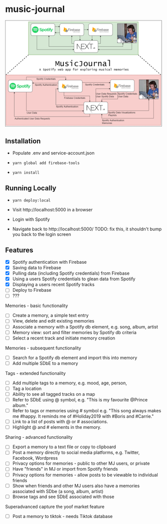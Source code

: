 # music-journal

![music-journal diagram](images/MusicJournal.png)


## Installation

* Populate .env and service-account.json

* `yarn global add firebase-tools`
* `yarn install`

## Running Locally

* `yarn deploy:local`

* Visit http://localhost:5000 in a browser

* Login with Spotify

* Navigate back to http://localhost:5000/ TODO: fix this, it shouldn't bump you back to the login screen

## Features

- [x] Spotify authentication with Firebase
- [x] Saving data to Firebase
- [x] Pulling data (including Spotify credentials) from Firebase
- [x] Using a users Spotify credentials to glean data from Spotify
- [x] Displaying a users recent Spotify tracks
- [ ] Deploy to Firebase
- [ ] ???

Memories - basic functionality
- [ ] Create a memory, a simple text entry
- [ ] View, delete and edit existing memories
- [ ] Associate a memory with a Spotify db element, e.g. song, album, artist
- [ ] Memory view: sort and filter memories by Spotify db criteria
- [ ] Select a recent track and initiate memory creation

Memories - subsequent functionality
- [ ] Search for a Spotify db element and import this into memory
- [ ] Add multiple SDbE to a memory

Tags - extended functionality
- [ ] Add multiple tags to a memory, e.g. mood, age, person,
- [ ] Tag a location
- [ ] Ability to see all tagged tracks on a map
- [ ] Refer to SDbE using @ symbol, e.g. "This is my favourite @Prince album."
- [ ] Refer to tags or memories using # symbol e.g. "This song always makes me #happy. It reminds me of #Holiday2019 with #Boris and #Carrie."
- [ ] Link to a list of posts with @ or # associations.
- [ ] Highlight @ and # elements in the memory.

Sharing - advanced functionality
- [ ] Export a memory to a text file or copy to clipboard
- [ ] Post a memory directly to social media platforms, e.g. Twitter, Facebook, Wordpress
- [ ] Privacy options for memories - public to other MJ users, or private
- [ ] Have "friends" in MJ or import from Spotify friends
- [ ] Privacy options for memories - allow posts to be viewable to individual friends
- [ ] Show when friends and other MJ users also have a memories associated with SDbe (a song, album, artist)
- [ ] Browse tags and see SDbE associated with those

Superadvanced capture the yoof market feature
- [ ] Post a memory to tiktok - needs Tiktok database
